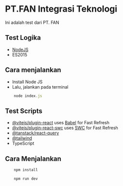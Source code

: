 # PT.FAN Integrasi Teknologi

Ini adalah test dari PT. FAN

## Test Logika

- [NodeJS](https://nodejs.org/en)
- ES2015

## Cara menjalankan

- Install Node JS
- Lalu, jalankan pada terminal

```js
    node index.js
```

## Test Scripts

- [@vitejs/plugin-react](https://github.com/vitejs/vite-plugin-react/blob/main/packages/plugin-react/README.md) uses [Babel](https://babeljs.io/) for Fast Refresh
- [@vitejs/plugin-react-swc](https://github.com/vitejs/vite-plugin-react-swc) uses [SWC](https://swc.rs/) for Fast Refresh
- [@tanstack/react-query](https://tanstack.com/query/latest/docs/react/overview)
- [@tailwind](https://tailwindcss.com/docs/guides/vite)
- TypeScript

## Cara Menjalankan

```js
    npm install
```

```js
    npm run dev
```
